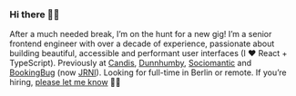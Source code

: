 ### Hi there 👋🏻

After a much needed break, I’m on the hunt for a new gig! I’m a senior frontend engineer with over a decade of experience, passionate about building beautiful, accessible and performant user interfaces (I ❤ React + TypeScript). Previously at [Candis](https://www.candis.io/), [Dunnhumby](https://www.dunnhumby.com/), [Sociomantic](https://github.com/sociomantic-tsunami) and [BookingBug](https://github.com/BookingBug) (now [JRNI](https://www.jrni.com/)). Looking for full-time in Berlin or remote. If you’re hiring, [please let me know](https://rp2fpuvnsdq.typeform.com/to/iJ1vRUs6) ✌🏻

<!--
**mccafferson/mccafferson** is a ✨ _special_ ✨ repository because its `README.md` (this file) appears on your GitHub profile.

Here are some ideas to get you started:

- 🔭 I’m currently working on ...
- 🌱 I’m currently learning ...
- 👯 I’m looking to collaborate on ...
- 🤔 I’m looking for help with ...
- 💬 Ask me about ...
- 📫 How to reach me: ...
- 😄 Pronouns: ...
- ⚡ Fun fact: ...
-->
